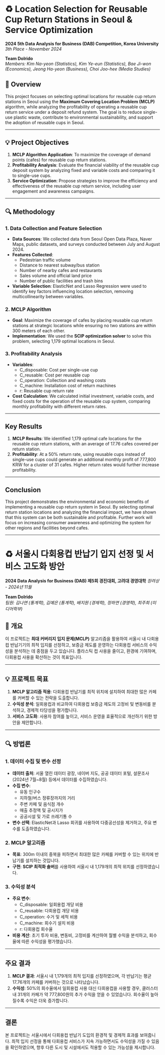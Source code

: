 # ♻️ Location Selection for Reusable Cup Return Stations in Seoul & Service Optimization

**2024 5th Data Analysis for Business (DAB) Competition, Korea University**
*3th Place - November 2024*

**Team Dolrido**  
*Members: Kim Na-yeon (Statistics), Kim Ye-eun (Statistics), Bae Ji-won (Economics), Jeong Ha-yeon (Business), Choi Joo-hee (Media Studies)*  

## 🚀 Overview

This project focuses on selecting optimal locations for reusable cup return stations in Seoul using the **Maximum Covering Location Problem (MCLP)** algorithm, while analyzing the profitability of operating a reusable cup return service under a deposit refund system. The goal is to reduce single-use plastic waste, contribute to environmental sustainability, and support the adoption of reusable cups in Seoul.

---

## 💡 Project Objectives

1. **MCLP Algorithm Application**: To maximize the coverage of demand points (cafes) for reusable cup return stations.
2. **Profitability Analysis**: Evaluate the financial viability of the reusable cup deposit system by analyzing fixed and variable costs and comparing it to single-use cups.
3. **Service Optimization**: Propose strategies to improve the efficiency and effectiveness of the reusable cup return service, including user engagement and awareness campaigns.

---

## 🔍 Methodology

### 1. Data Collection and Feature Selection

- **Data Sources**: We collected data from Seoul Open Data Plaza, Naver Maps, public datasets, and surveys conducted between July and August 2024.
- **Features Collected**:
  - Pedestrian traffic volume
  - Distance to nearest subway/bus station
  - Number of nearby cafes and restaurants
  - Sales volume and official land price
  - Number of public facilities and trash bins
- **Variable Selection**: ElasticNet and Lasso Regression were used to identify key factors influencing location selection, removing multicollinearity between variables.

### 2. MCLP Algorithm

- **Goal**: Maximize the coverage of cafes by placing reusable cup return stations at strategic locations while ensuring no two stations are within 300 meters of each other.
- **Implementation**: We used the **SCIP optimization solver** to solve this problem, selecting 1,179 optimal locations in Seoul.
  
### 3. Profitability Analysis

- **Variables**:
  - C_disposable: Cost per single-use cup
  - C_reusable: Cost per reusable cup
  - C_operation: Collection and washing costs
  - C_machine: Installation cost of return machines
  - r: Reusable cup return rate
- **Cost Calculation**: We calculated initial investment, variable costs, and fixed costs for the operation of the reusable cup system, comparing monthly profitability with different return rates.
  
---

## Key Results

1. **MCLP Results**: We identified 1,179 optimal cafe locations for the reusable cup return stations, with an average of 17.76 cafes covered per return station.
2. **Profitability**: At a 50% return rate, using reusable cups instead of single-use cups could generate an additional monthly profit of 777,800 KRW for a cluster of 31 cafes. Higher return rates would further increase profitability.
  
---

## Conclusion

This project demonstrates the environmental and economic benefits of implementing a reusable cup return system in Seoul. By selecting optimal return station locations and analyzing the financial impact, we have shown that this system can be both sustainable and profitable. Further work will focus on increasing consumer awareness and optimizing the system for other regions and facilities beyond cafes.

---

# ♻️ 서울시 다회용컵 반납기 입지 선정 및 서비스 고도화 방안

**2024 Data Analysis for Business (DAB) 제5회 경진대회, 고려대 경영대학**
*장려상 - 2024년 11월*

**Team Dolrido**  
*팀원: 김나연 (통계학), 김예은 (통계학), 배지원 (경제학), 정하연 (경영학), 최주희 (미디어학부)*  

## 🚀 개요

이 프로젝트는 **최대 커버리지 입지 문제(MCLP)** 알고리즘을 활용하여 서울시 내 다회용컵 반납기기의 최적 입지를 선정하고, 보증금 제도를 운영하는 다회용컵 서비스의 수익성을 분석하는 데 중점을 두고 있습니다. 플라스틱 컵 사용을 줄이고, 환경에 기여하며, 다회용컵 사용을 확산하는 것이 목표입니다.

---

## 💡 프로젝트 목표

1. **MCLP 알고리즘 적용**: 다회용컵 반납기를 최적 위치에 설치하여 최대한 많은 카페를 커버할 수 있는 전략을 도출합니다.
2. **수익성 분석**: 일회용컵과 비교하여 다회용컵 보증금 제도의 고정비 및 변동비를 분석하고, 경제적 타당성을 평가합니다.
3. **서비스 고도화**: 사용자 참여를 높이고, 서비스 운영을 효율적으로 개선하기 위한 방안을 제안합니다.

---

## 🔍 방법론

### 1. 데이터 수집 및 변수 선정

- **데이터 출처**: 서울 열린 데이터 광장, 네이버 지도, 공공 데이터 포털, 설문조사(2024년 7월~8월) 등에서 데이터를 수집하였습니다.
- **수집 변수**:
  - 유동 인구수
  - 지하철/버스 정류장까지의 거리
  - 주변 카페 및 음식점 개수
  - 매출 추정액 및 공시지가
  - 공공시설 및 가로 쓰레기통 수
- **변수 선택**: ElasticNet과 Lasso 회귀를 사용하여 다중공선성을 제거하고, 주요 변수를 도출하였습니다.

### 2. MCLP 알고리즘

- **목표**: 300m 이내의 중복을 피하면서 최대한 많은 카페를 커버할 수 있는 위치에 반납기를 설치하는 것입니다.
- **구현**: **SCIP 최적화 솔버**를 사용하여 서울시 내 1,179개의 최적 위치를 선정하였습니다.
  
### 3. 수익성 분석

- **주요 변수**:
  - C_disposable: 일회용컵 개당 비용
  - C_reusable: 다회용컵 개당 비용
  - C_operation: 수거 및 세척 비용
  - C_machine: 회수기 설치 비용
  - r: 다회용컵 회수율
- **비용 계산**: 초기 투자 비용, 변동비, 고정비를 계산하여 월별 수익을 분석하고, 회수율에 따른 수익성을 평가했습니다.
  
---

## 주요 결과

1. **MCLP 결과**: 서울시 내 1,179개의 최적 입지를 선정하였으며, 각 반납기는 평균 17.76개의 카페를 커버하는 것으로 나타났습니다.
2. **수익성**: 50%의 회수율에서 일회용컵 사용 대신 다회용컵을 사용할 경우, 클러스터 내 31개의 카페가 약 777,800원의 추가 수익을 얻을 수 있었습니다. 회수율이 높아질수록 수익은 더욱 증가합니다.
  
---

## 결론

본 프로젝트는 서울시에서 다회용컵 반납기 도입의 환경적 및 경제적 효과를 보여줍니다. 최적 입지 선정을 통해 다회용컵 서비스가 지속 가능하면서도 수익성을 가질 수 있음을 확인하였으며, 향후 다른 도시 및 시설에서도 적용할 수 있는 가능성을 제시합니다.
